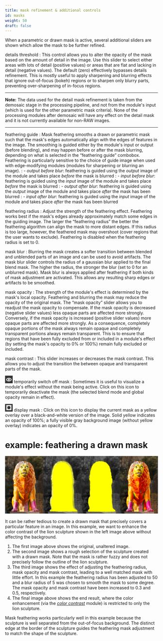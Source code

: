 ```yaml
---
title: mask refinement & additional controls
id: masks
weight: 50
draft: false
---
```


When a parametric or drawn mask is active, several additional sliders are shown which allow the mask to be further refined.

details threshold
: This control allows you to alter the opacity of the mask based on the amount of detail in the image. Use this slider to select either areas with lots of detail (positive values) or areas that are flat and lacking in detail (negative values). The default (zero) effectively bypasses details refinement. This is mostly useful to apply sharpening and blurring effects that ignore out-of-focus (bokeh) regions or to sharpen only blurry parts, preventing over-sharpening of in-focus regions.

---

**Note:** The data used for the detail mask refinement is taken from the demosaic stage in the processing pipeline, and not from the module's input (which is used for the other parametric mask criteria). None of the processing modules after demosaic will have any effect on the detail mask and it is not currently available for non-RAW images.

---

feathering guide
: Mask feathering smooths a drawn or parametric mask such that the mask's edges automatically align with the edges of features in the image. The smoothing is guided either by the module's input or output (before blending), and may happen before or after the mask blurring, depending on what is selected in the “feathering guide” combobox. Feathering is particularly sensitive to the choice of guide image when used with edge-modifying modules (modules for sharpening or blurring an image).
: - _output before blur_: feathering is guided using the _output_ image of the module and takes place _before_ the mask is blurred
: - _input before blur_: feathering is guided using the _input_ image of the module and takes place _before_ the mask is blurred
: - _output after blur_: feathering is guided using the _output_ image of the module and takes place _after_ the mask has been blurred
: - _input after blur_: feathering is guided using the _input_ image of the module and takes place _after_ the mask has been blurred

feathering radius
: Adjust the strength of the feathering effect. Feathering works best if the mask's edges already approximately match some edges in the guiding image. The larger the “feathering radius” the better the feathering algorithm can align the mask to more distant edges. If this radius is too large, however, the feathered mask may overshoot (cover regions that the user wants to exclude). Feathering is disabled when the feathering radius is set to 0.

mask blur
: Blurring the mask creates a softer transition between blended and unblended parts of an image and can be used to avoid artifacts. The mask blur slider controls the radius of a gaussian blur applied to the final blend mask. The higher the radius, the stronger the blur (set to 0 for an unblurred mask). Mask blur is always applied after feathering if both kinds of mask adjustment are activated. This allows any resulting sharp edges or artifacts to be smoothed.

mask opacity
: The strength of the module's effect is determined by the mask's local opacity. Feathering and blurring the mask may reduce the opacity of the original mask. The “mask opacity” slider allows you to readjust the mask opacity to compensate. If the mask opacity is decreased (negative slider values) less opaque parts are affected more strongly. Conversely, if the mask opacity is increased (positive slider values) more opaque parts are affected more strongly. As a consequence, completely opaque portions of the mask always remain opaque and completely transparent portions always remain transparent. This is to ensure that regions that have been fully excluded from or included in a module's effect (by setting the mask's opacity to 0% or 100%) remain fully excluded or included.

mask contrast
: This slider increases or decreases the mask contrast. This allows you to adjust the transition the between opaque and transparent parts of the mask.

![eye icon](./refinement-controls/icon-eye.png#icon) temporarily switch off mask
: Sometimes it is useful to visualize a module's effect without the mask being active. Click on this icon to temporarily deactivate the mask (the selected blend mode and global opacity remain in effect).

![mask icon](./refinement-controls/icon-mask.png#icon) display mask
: Click on this icon to display the current mask as a yellow overlay over a black-and-white version of the image. Solid yellow indicates an opacity of 100%; a fully visible gray background image (without yellow overlay) indicates an opacity of 0%.

# example: feathering a drawn mask

![feathering](./refinement-controls/feathering.png#w100)

It can be rather tedious to create a drawn mask that precisely covers a particular feature in an image. In this example, we want to enhance the color contrast of the lion sculpture shown in the left image above without affecting the background.

1. The first image above shows the original, unaltered image.
2. The second image shows a rough selection of the sculpture created with a drawn mask. Note that the mask is rather fuzzy and does not precisely follow the outline of the lion sculpture.
3. The third image shows the effect of adjusting the feathering radius, mask opacity and mask contrast, leading to a well matched mask with little effort. In this example the feathering radius has been adjusted to 50 and a blur radius of 5 was chosen to smooth the mask to some degree. The mask opacity and mask contrast have been increased to 0.3 and 0.5, respectively. 
4. The final image above shows the end result, where the color enhancement (via the [_color contrast_](../../../module-reference/processing-modules/color-contrast.md) module) is restricted to only the lion sculpture.

Mask feathering works particularly well in this example because the sculpture is well separated from the out-of-focus background. The distinct edge at the border of the sculpture guides the feathering mask adjustment to match the shape of the sculpture. 
